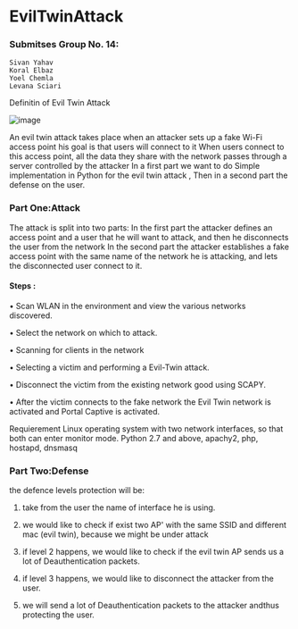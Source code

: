 
# EvilTwinAttack

### Submitses Group No. 14:
	Sivan Yahav
	Koral Elbaz
	Yoel Chemla
	Levana Sciari

Definitin of Evil Twin Attack

![image](https://user-images.githubusercontent.com/57485490/168141806-d56440ee-3a07-4ebe-a727-510ab7c7d192.png)

An evil twin attack takes place when an attacker sets up a fake Wi-Fi access point 
his goal is that users will connect to it 
When users connect to this access point, all the data they share with the network passes through a server controlled by the attacker
In a first part we want to do Simple implementation in Python for the evil twin attack , Then in a second part the defense on the user.

### Part One:Attack
The attack is split into two parts:
In the first part the attacker defines an access point and a user that he will want to attack, and then he disconnects the user from the network
In the second part the attacker establishes a fake access point with the same name of the network he is attacking, and lets the disconnected user connect to it.

#### Steps :
•  Scan WLAN in the environment and view the various networks discovered.

•  Select the network on which to attack.

•  Scanning for clients in the network 

•  Selecting a victim and performing a Evil-Twin attack.

• Disconnect the victim from the existing network  good using SCAPY.

•  After the victim connects to the fake network the Evil Twin network is activated and Portal Captive is activated.

Requierement
Linux operating system with two network interfaces, so that both can enter monitor mode.
Python 2.7 and above, apachy2, php, hostapd, dnsmasq

### Part Two:Defense
the defence levels protection will be:

1.  take from the user the name of interface he is using.

2.  we would like to check if exist two AP' with the same SSID and different mac (evil twin), because we might be under attack

3.  if level 2 happens, we would like to check if the evil twin AP sends us a lot of Deauthentication packets.

4.  if level 3 happens, we would like to disconnect the attacker from the user.

5.  we will send a lot of Deauthentication packets to the attacker andthus protecting the user.
